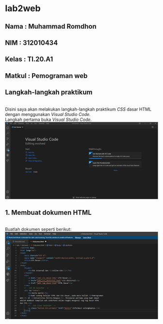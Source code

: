 # lab2web

## Nama     : Muhammad Romdhon
## NIM      : 312010434
## Kelas    : TI.20.A1
## Matkul   : Pemograman web

## Langkah-langkah praktikum
<br> Disini saya akan melakukan langkah-langkah praktikum *CSS* dasar HTML dengan menggunakan *Visual Studio Code.*
<br>Langkah pertama buka *Visual Studio Code.*
![p](gambar/ss0.png)
## 1. Membuat dokumen HTML
<br> Buatlah dokumen seperti berikut:
![p](gambar/ss1.png)